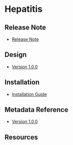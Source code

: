 # Hepatitis

## Release Note

- [Release Note](#hep-agg-release-note)

## Design

- [Version 1.0.0](#hep-agg-design)

## Installation

- [Installation Guide](#hep-agg-installation)

## Metadata Reference

- [Version 1.0.0](https://packages.dhis2.org/en/HEP_AGG/1.0.0/DHIS2.40/HEP_AGG_COMPLETE_1.0.0_DHIS2.40.xlsx)

## Resources
